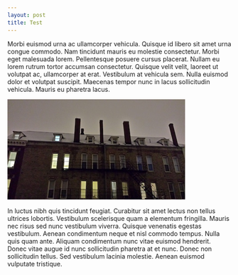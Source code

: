 ```yaml
---
layout: post
title: Test
---
```


Morbi euismod urna ac ullamcorper vehicula. Quisque id libero sit amet urna congue commodo. Nam tincidunt mauris eu molestie consectetur. Morbi eget malesuada lorem. Pellentesque posuere cursus placerat. Nullam eu lorem rutrum tortor accumsan consectetur. Quisque velit velit, laoreet ut volutpat ac, ullamcorper at erat. Vestibulum at vehicula sem. Nulla euismod dolor et volutpat suscipit. Maecenas tempor nunc in lacus sollicitudin vehicula. Mauris eu pharetra lacus.

![An Image](/assets/img/1.jpg "This is the title")

In luctus nibh quis tincidunt feugiat. Curabitur sit amet lectus non tellus ultrices lobortis. Vestibulum scelerisque quam a elementum fringilla. Mauris nec risus sed nunc vestibulum viverra. Quisque venenatis egestas vestibulum. Aenean condimentum neque et nisl commodo tempus. Nulla quis quam ante. Aliquam condimentum nunc vitae euismod hendrerit. Donec vitae augue id nunc sollicitudin pharetra at et nunc. Donec non sollicitudin tellus. Sed vestibulum lacinia molestie. Aenean euismod vulputate tristique.
